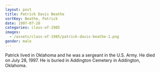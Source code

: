 ```yaml
---
layout: post
title: Patrick Davis Beathe
sortKey: Beathe, Patrick
date: 1997-07-28
categories: class-of-1985
images:
  - /assets/class-of-1985/patrick-davis-beathe-1.png
gender: male
---
```

Patrick lived in Oklahoma and he was a sergeant in the U.S. Army.  He died on July 28, 1997.  He is buried in Addington Cemetery in Addington, Oklahoma.
